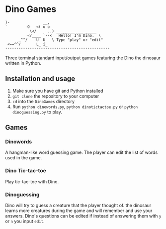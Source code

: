 Dino Games
==========

```
)-               __,                        
`         O   <( o o                       
           \</     ..) __________________   
          </____ `--<   Hello! I'm Dino.  \ 
      _^^/    U  U   \ Type "play" or "edit"
 <==^^/       L_ i_   
-----------------------------------------------
```

Three terminal standard input/output games featuring the Dino the dinosaur
written in Python.

Installation and usage
----------------------

1. Make sure you have git and Python installed
2. `git clone` the repository to your computer
3. `cd` into the `DinoGames` directory
4. Run `python dinowords.py`, `python dinotictactoe.py`
or `python dinoguessing.py` to play.

Games
-----

### Dinowords

A hangman-like word guessing game.
The player can edit the list of words used in the game.

### Dino Tic-tac-toe

Play tic-tac-toe with Dino.

### Dinoguessing

Dino will try to guess a creature that the player thought of.
the dinosaur learns more creatures during the game and will
remember and use your answers. Dino's questions can be edited
if instead of answering them with `y` or `n` you input `edit`.
